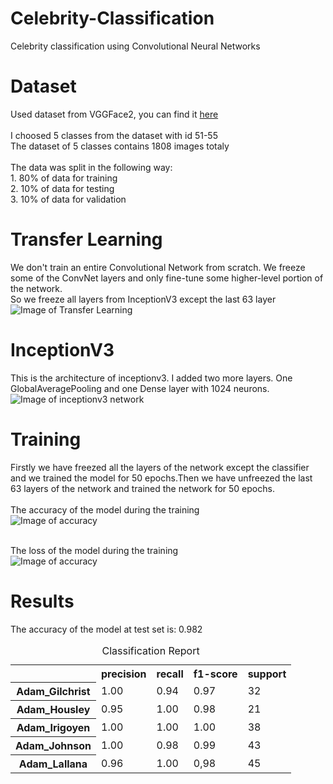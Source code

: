 # Celebrity-Classification
Celebrity classification using Convolutional Neural Networks


# Dataset
Used  dataset from VGGFace2, you can find it <a href="http://www.robots.ox.ac.uk/~vgg/data/vgg_face2/">here</a>
<br>
<br>I choosed 5 classes from the dataset with  id 51-55
<br>The dataset of 5 classes contains 1808 images totaly
<br>
<br>The data was split in the following way:
<br> 1. 80% of data for training
<br> 2. 10% of data for testing
<br> 3. 10% of data for validation

# Transfer Learning
We don't train an entire Convolutional Network from scratch. We freeze some of the  ConvNet layers and only fine-tune some higher-level portion of the network.
<br>So we freeze all layers from InceptionV3  except  the last 63 layer
![Image of Transfer Learning ](https://www.topbots.com/wp-content/uploads/2019/12/cover_transfer_learning_1600px_web-1280x640.jpg)


# InceptionV3
This is the architecture of inceptionv3. I added two more layers. One GlobalAveragePooling and one Dense layer with 1024 neurons.
![Image of inceptionv3 network ](https://miro.medium.com/max/960/1*gqKM5V-uo2sMFFPDS84yJw.png)

# Training
Firstly we have freezed all the layers of the network except the classifier and we trained the model for 50 epochs.Then we have unfreezed the last 63 layers of the network and trained the network for 50 epochs.
<br>
<br>The accuracy of the model during the training
<br>
![Image of accuracy ](https://github.com/armando-domi/Celebrity-Classification/blob/master/accuracy.png)

<br>The loss of the model during the training
<br>
![Image of accuracy ](https://github.com/armando-domi/Celebrity-Classification/blob/master/loss.png)

# Results
The accuracy of the model at test set is: 0.982
<br>
<table>
  <caption>Classification Report</caption>
  <tr>
    <td></td>
    <th scope="col">precision</th>
    <th scope="col">recall</th>
    <th scope="col">f1-score</th>
    <th scope="col">support</th>
  </tr>
  <tr>
    <th scope="row">Adam_Gilchrist</th>
    <td>1.00</td>
    <td>0.94</td>
    <td>0.97</td>
    <td>32</td>
  </tr>
  <tr>
    <th scope="row">Adam_Housley</th>
    <td>0.95</td>
    <td>1.00</td>
    <td>0.98</td>
    <td>21</td>
  </tr>
  <tr>
    <th scope="row">Adam_Irigoyen</th>
    <td>1.00</td>
    <td>1.00</td>
    <td>1.00</td>
    <td>38</td>
  </tr>
  <tr>
    <th scope="row">Adam_Johnson</th>
    <td>1.00</td>
    <td>0.98</td>
    <td>0.99</td>
    <td>43</td>
  </tr>
  <tr>
    <th scope="row">Adam_Lallana</th>
    <td>0.96</td>
    <td>1.00</td>
    <td>0,98</td>
    <td>45</td>

  </tr>
  
</table>
